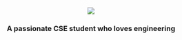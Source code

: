 
<h1 align="center">
    <img src = "https://readme-typing-svg.herokuapp.com?font=Kanit&weight=500&size=35&duration=3000&pause=1000&color=FFFFFF&background=00000000&center=true&vCenter=true&random=false&width=500&height=70&lines=Hello+!+%F0%9F%91%8B;I'm+Jeevanandhan+%F0%9F%98%8A;Tech+Enthusiast+%F0%9F%91%A8%E2%80%8D%F0%9F%92%BB;Web+developer+%F0%9F%8C%90";
</h1>
<h3 align="center">A passionate CSE student who loves engineering</h3>

